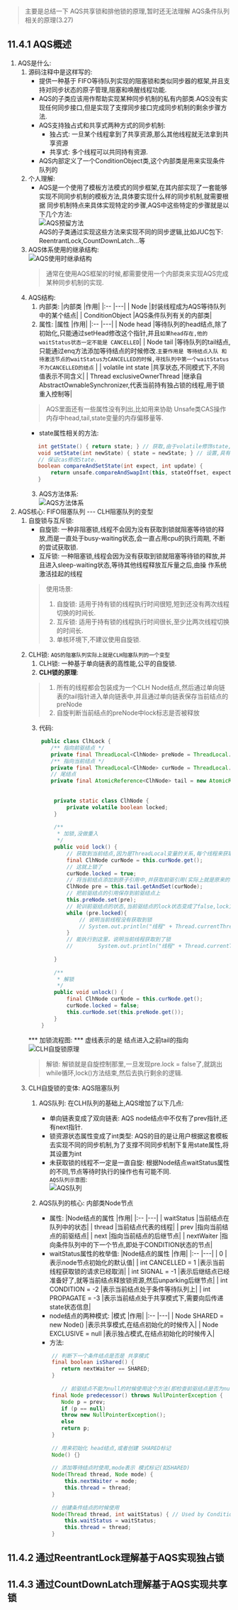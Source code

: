 > 主要是总结一下 AQS共享锁和排他锁的原理,暂时还无法理解 AQS条件队列相关的原理(3.27)
## 11.4.1 AQS概述
1. AQS是什么:  
    1. 源码注释中是这样写的:
        - 提供一种基于 FIFO等待队列实现的阻塞锁和类似同步器的框架,并且支持对同步状态的原子管理,阻塞和唤醒线程功能.
        - AQS的子类应该用作帮助实现某种同步机制的私有内部类.AQS没有实现任何同步接口,但是实现了支撑同步接口完成同步机制的剩余步骤方法.
        - AQS支持独占式和共享式两种方式的同步机制:  
            - 独占式: 一旦某个线程拿到了共享资源,那么其他线程就无法拿到共享资源
            - 共享式: 多个线程可以共同持有资源.  
        - AQS内部定义了一个ConditionObject类,这个内部类是用来实现条件队列的
    2. 个人理解:
        - AQS是一个使用了模板方法模式的同步框架,在其内部实现了一套能够实现不同同步机制的模板方法,具体要实现什么样的同步机制,就需要根据
        同步机制特点来具体实现特定的步骤,AQS中这些特定的步骤就是以下几个方法:  
        ![AQS预留方法](../../_media/chapter11_MultiThread/4_AQS/AQS预留方法.png)  
          AQS的子类通过实现这些方法来实现不同的同步逻辑,比如JUC包下: ReentrantLock,CountDownLatch...等
    3. AQS体系使用的继承结构:  
        ![AQS使用时继承结构](../../_media/chapter11_MultiThread/4_AQS/AQS使用时的继承结构.png)  
        > 通常在使用AQS框架的时候,都需要使用一个内部类来实现AQS完成某种同步机制的实现.
    4. AQS结构:
        1. 内部类:
           |内部类                           |作用|
           |:--                             |---|
           | Node                           |封装线程成为AQS等待队列中的某个结点|
           | ConditionObject                |AQS条件队列有关的内部类|
        2. 属性:
           |属性                             |作用|
           |:--                             |---|
           | Node head                      |等待队列的head结点,除了初始化,只能通过setHead修改这个指针,并且`如果head存在,他的waitStatus状态一定不能是 CANCELLED`|
           | Node tail                      |等待队列的tail结点,只能通过enq方法添加等待结点的时候修改.`主要作用是 等待结点入队 和 待激活节点的waitStatus为CANCELLED的时候,寻找队列中第一个waitStatus不为CANCELLED的结点` |
           | volatile int state             |共享状态,不同模式下,不同值表示不同含义|
           | Thread exclusiveOwnerThread    |继承自AbstractOwnableSynchronizer,代表当前持有独占锁的线程,用于锁重入控制等|
       > AQS里面还有一些属性没有列出,比如用来协助 Unsafe类CAS操作内存中head,tail,state变量的内存偏移量等.
        - state属性相关的方法:
        ```java
           int getState() { return state; } // 获取,由于volatile修饰state,获取出来的
           void setState(int newState) { state = newState; } // 设置,具有volatile的内存语义
           // 保证cas修改State.
           boolean compareAndSetState(int expect, int update) {
               return unsafe.compareAndSwapInt(this, stateOffset, expect, update);
           }
        ```
        3. AQS方法体系:  
       ![AQS方法体系](../../_media/chapter11_MultiThread/4_AQS/AQS方法体系.png)
2. AQS核心: FIFO阻塞队列 --- CLH阻塞队列的变型
    1. 自旋锁与互斥锁:
        - 自旋锁: 一种非阻塞锁,线程不会因为没有获取到锁就阻塞等待锁的释放,而是一直处于busy-waiting状态,会一直占用cpu的执行周期,
          不断的尝试获取锁.
        - 互斥锁: 一种阻塞锁,线程会因为没有获取到锁就阻塞等待锁的释放,并且进入sleep-waiting状态,等待其他线程释放互斥量之后,由操
          作系统激活挂起的线程
        > 使用场景: 
        > 1. 自旋锁: 适用于持有锁的线程执行时间很短,短到还没有两次线程切换的时间长.
        > 2. 互斥锁: 适用于持有锁的线程执行时间很长,至少比两次线程切换的时间长.
        > 3. 单核环境下,不建议使用自旋锁.
    2. CLH锁: `AQS的阻塞队列实际上就是CLH阻塞队列的一个变型`
        1. CLH锁: 一种基于单向链表的高性能,公平的自旋锁.
        2. **CLH锁的原理**:
        > 1. 所有的线程都会包装成为一个CLH Node结点,然后通过单向链表的tail指针进入单向链表中,并且通过单向链表保存当前结点的preNode
        > 2. 自旋判断当前结点的preNode中lock标志是否被释放
        3. 代码:
        ```java
            public class ClhLock {
               /** 指向前驱结点 */
               private final ThreadLocal<ClhNode> preNode = ThreadLocal.withInitial(ClhNode::new);
               /** 指向当前结点 */
               private final ThreadLocal<ClhNode> curNode = ThreadLocal.withInitial(ClhNode::new);
               // 尾结点
               private final AtomicReference<ClhNode> tail = new AtomicReference<>(new ClhNode());
            
            
                private static class ClhNode {
                    private volatile boolean locked;
                }
            
                /**
                 * 加锁,没做重入
                 */
                public void lock() {
                    // 获取到当前结点,因为是ThreadLocal变量的关系,每个线程来获取到的都是新的item
                    final ClhNode curNode = this.curNode.get();
                    // 这就上锁了
                    curNode.locked = true;
                    // 将当前结点添加到原子引用中,并获取前驱引用(实际上就是原来的当前结点)
                    ClhNode pre = this.tail.getAndSet(curNode);
                    // 把前驱结点的引用保存到前驱结点上
                    this.preNode.set(pre);
                    // 轮训前驱结点的状态,当前驱结点的lock状态变成了false,lock方法结束,表示当前结点的lock成功,
                    while (pre.locked){
                        // 说明当前线程没有获取到锁
                        // System.out.println("线程" + Thread.currentThread().getName() + "没能获取到锁,开始自旋等待！！！");
                    }
                    // 能执行到这里，说明当前线程获取到了锁
                    //        System.out.println("线程" + Thread.currentThread().getName() + "获取到了锁！！！");
            
                }
            
                /**
                 * 解锁
                 */
                public void unlock() {
                    final ClhNode curNode = this.curNode.get();
                    curNode.locked = false;
                    this.curNode.set(this.preNode.get());
                }
            }
        ```
       *** 加锁流程图: ***  虚线表示的是 结点进入之前tail的指向
       ![CLH自旋锁原理](../../_media/chapter11_MultiThread/4_AQS/CLH自旋锁原理.png)  
       > 解锁: 解锁就是自旋控制那里,一旦发现pre.lock = false了,就跳出while循环,lock()方法结束,然后去执行剩余的逻辑.  
    3. CLH自旋锁的变体: AQS阻塞队列
        1. AQS队列: 在CLH队列的基础上,AQS增加了以下几点:
            - 单向链表变成了双向链表: AQS node结点中不仅有了prev指针,还有next指针.
            - 锁资源状态属性变成了int类型: AQS的目的是让用户根据这套模板去实现不同的同步机制,为了支撑不同同步机制下复用state属性,将其设置为int
            - 未获取锁的线程不一定是一直自旋: 根据Node结点waitStatus属性的不同,节点等待时执行的操作也有可能不同.  
            `AQS队列示意图`:  
            ![AQS队列](../../_media/chapter11_MultiThread/4_AQS/AQS队列.png)
        
        2. AQS队列的核心: 内部类Node节点
            - 属性:
           |Node结点的属性  |作用|
           |:--           |---|
           | waitStatus   |当前结点在队列中的状态|
           | thread       |当前结点代表的线程|
           | prev         |指向当前结点的前驱结点|
           | next         |指向当前结点的后继节点|
           | nextWaiter   |指向条件队列中的下一个节点,即处于CONDITION状态的节点|
           - waitStatus属性的枚举值:
           |Node结点的属性  |作用|
           |:--           |---|
           | 0                       |表示node节点初始化的默认值|
           | int CANCELLED =  1      |表示当前线程获取锁的请求已经取消|
           | int SIGNAL    = -1      |表示后继结点已经准备好了,就等当前结点释放锁资源,然后unparking后继节点|
           | int CONDITION = -2      |表示当前结点处于条件等待队列上|
           | int PROPAGATE = -3      |表示当前结点处于共享模式下,需要向后传递state状态信息|
           - node结点的两种模式:
           |模式           |作用|
           |:--           |---|
           | Node SHARED = new Node()   |表示共享模式,在结点初始化的时候传入|
           | Node EXCLUSIVE = null      |表示独占模式,在结点初始化的时候传入|
           - 方法:
           ```java
               // 判断下一个条件结点是否是 共享模式
               final boolean isShared() {
                  return nextWaiter == SHARED;
               }
                  
                  // 前驱结点不能为null的时候使用这个方法(即检查前驱结点是否为null).可以不要null检查,现在这样做是为了协助vm的.
               final Node predecessor() throws NullPointerException {
                  Node p = prev;
                  if (p == null)
                  throw new NullPointerException();
                  else
                  return p;
               }
        
               // 用来初始化 head结点,或者创建 SHARED标记
               Node() {}
        
               // 添加等待结点时使用,mode表示 模式标记(如SHARED)
               Node(Thread thread, Node mode) {     
                   this.nextWaiter = mode;
                   this.thread = thread;
               }
        
               // 创建条件结点的时候使用
               Node(Thread thread, int waitStatus) { // Used by Condition
                   this.waitStatus = waitStatus;
                   this.thread = thread;
               }
           ```   
  

## 11.4.2 通过ReentrantLock理解基于AQS实现独占锁
## 11.4.3 通过CountDownLatch理解基于AQS实现共享锁